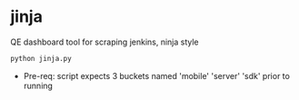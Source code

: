 # jinja
QE dashboard tool for scraping jenkins, ninja style

```bash
python jinja.py
```

* Pre-req: script expects 3 buckets named 'mobile' 'server' 'sdk' prior to running
